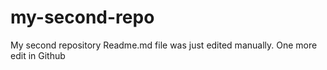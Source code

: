 # my-second-repo
My second repository
Readme.md file was just edited manually. One more edit in Github
